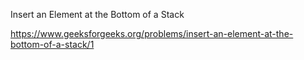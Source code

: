 Insert an Element at the Bottom of a Stack

https://www.geeksforgeeks.org/problems/insert-an-element-at-the-bottom-of-a-stack/1
